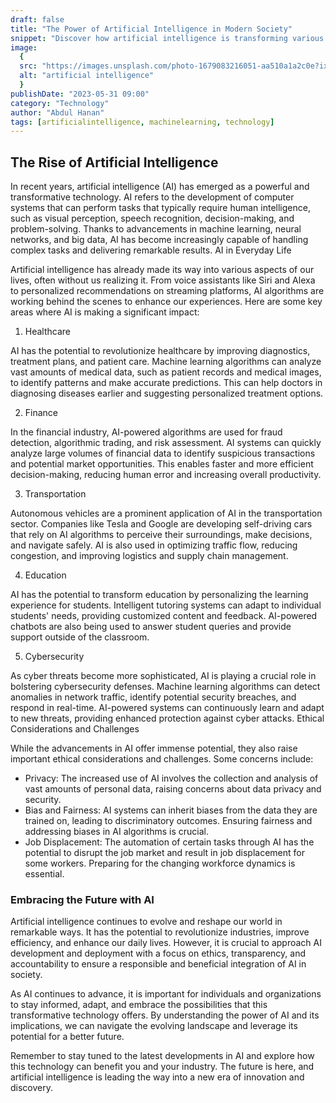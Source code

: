 ```yaml
---
draft: false
title: "The Power of Artificial Intelligence in Modern Society"
snippet: "Discover how artificial intelligence is transforming various aspects of our lives and shaping the future of technology."
image:
  {
  src: "https://images.unsplash.com/photo-1679083216051-aa510a1a2c0e?ixlib=rb-4.0.3&ixid=M3wxMjA3fDB8MHxzZWFyY2h8Mnx8Z3B0fGVufDB8fDB8fHww&w=1000&q=80",
  alt: "artificial intelligence"
  }
publishDate: "2023-05-31 09:00"
category: "Technology"
author: "Abdul Hanan"
tags: [artificialintelligence, machinelearning, technology]
---
```


## The Rise of Artificial Intelligence

In recent years, artificial intelligence (AI) has emerged as a powerful and transformative technology. AI refers to the development of computer systems that can perform tasks that typically require human intelligence, such as visual perception, speech recognition, decision-making, and problem-solving. Thanks to advancements in machine learning, neural networks, and big data, AI has become increasingly capable of handling complex tasks and delivering remarkable results.
AI in Everyday Life

Artificial intelligence has already made its way into various aspects of our lives, often without us realizing it. From voice assistants like Siri and Alexa to personalized recommendations on streaming platforms, AI algorithms are working behind the scenes to enhance our experiences. Here are some key areas where AI is making a significant impact:
1. Healthcare

AI has the potential to revolutionize healthcare by improving diagnostics, treatment plans, and patient care. Machine learning algorithms can analyze vast amounts of medical data, such as patient records and medical images, to identify patterns and make accurate predictions. This can help doctors in diagnosing diseases earlier and suggesting personalized treatment options.

2. Finance

In the financial industry, AI-powered algorithms are used for fraud detection, algorithmic trading, and risk assessment. AI systems can quickly analyze large volumes of financial data to identify suspicious transactions and potential market opportunities. This enables faster and more efficient decision-making, reducing human error and increasing overall productivity.

3. Transportation

Autonomous vehicles are a prominent application of AI in the transportation sector. Companies like Tesla and Google are developing self-driving cars that rely on AI algorithms to perceive their surroundings, make decisions, and navigate safely. AI is also used in optimizing traffic flow, reducing congestion, and improving logistics and supply chain management.

4. Education

AI has the potential to transform education by personalizing the learning experience for students. Intelligent tutoring systems can adapt to individual students' needs, providing customized content and feedback. AI-powered chatbots are also being used to answer student queries and provide support outside of the classroom.

5. Cybersecurity

As cyber threats become more sophisticated, AI is playing a crucial role in bolstering cybersecurity defenses. Machine learning algorithms can detect anomalies in network traffic, identify potential security breaches, and respond in real-time. AI-powered systems can continuously learn and adapt to new threats, providing enhanced protection against cyber attacks.
Ethical Considerations and Challenges

While the advancements in AI offer immense potential, they also raise important ethical considerations and challenges. Some concerns include:

- Privacy: The increased use of AI involves the collection and analysis of vast amounts of personal data, raising concerns about data privacy and security.
- Bias and Fairness: AI systems can inherit biases from the data they are trained on, leading to discriminatory outcomes. Ensuring fairness and addressing biases in AI algorithms is crucial.
- Job Displacement: The automation of certain tasks through AI has the potential to disrupt the job market and result in job displacement for some workers. Preparing for the changing workforce dynamics is essential.

### Embracing the Future with AI

Artificial intelligence continues to evolve and reshape our world in remarkable ways. It has the potential to revolutionize industries, improve efficiency, and enhance our daily lives. However, it is crucial to approach AI development and deployment with a focus on ethics, transparency, and accountability to ensure a responsible and beneficial integration of AI in society.

As AI continues to advance, it is important for individuals and organizations to stay informed, adapt, and embrace the possibilities that this transformative technology offers. By understanding the power of AI and its implications, we can navigate the evolving landscape and leverage its potential for a better future.

Remember to stay tuned to the latest developments in AI and explore how this technology can benefit you and your industry. The future is here, and artificial intelligence is leading the way into a new era of innovation and discovery.